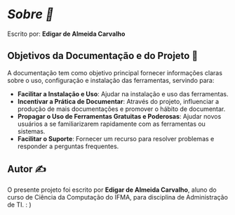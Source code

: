 # *Sobre 📙*

Escrito por: **Edigar de Almeida Carvalho**

## Objetivos da Documentação e do Projeto 📄

A documentação tem como objetivo principal fornecer informações claras sobre o uso, configuração e instalação das ferramentas, servindo para:

- **Facilitar a Instalação e Uso**: Ajudar na instalação e uso das ferramentas.
- **Incentivar a Prática de Documentar**: Através do projeto, influenciar a produção de mais documentações e promover o hábito de documentar.
- **Propagar o Uso de Ferramentas Gratuitas e Poderosas**: Ajudar novos usuários a se familiarizarem rapidamente com as ferramentas ou sistemas.
- **Facilitar o Suporte**: Fornecer um recurso para resolver problemas e responder a perguntas frequentes.

## Autor ✍️

O presente projeto foi escrito por **Edigar de Almeida Carvalho**, aluno do curso de Ciência da Computação do IFMA, para disciplina de Administração de TI. : )

